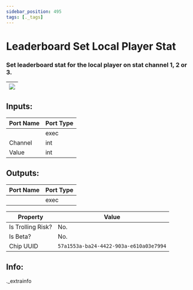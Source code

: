 ```yaml
---
sidebar_position: 495
tags: [._tags]
---
```


# Leaderboard Set Local Player Stat


### Set leaderboard stat for the local player on stat channel 1, 2 or 3.

| ![](https://images-ext-2.discordapp.net/external/MPmIaQzlEPmgGWlgi-WxBBXt0Bjv_zWPkg1y1f_sy3s/https/www.recroomcircuits.com/image/circuit/absolute-value?width=206&height=108) |
|-----|

## Inputs:
| Port Name | Port Type |
|-----------|-----------|
|  | exec |
| Channel | int |
| Value | int |

## Outputs:
| Port Name | Port Type |
|-----------|-----------|
|  | exec | 

| Property  | Value |
|-------------------|-----------|
| Is Trolling Risk? | No. |
| Is Beta? | No. |
| Chip UUID | `57a1553a-ba24-4422-903a-e610a03e7994` |

## Info:
._extrainfo